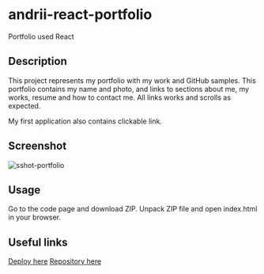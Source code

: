 # andrii-react-portfolio
Portfolio used React

## Description

This project represents my portfolio with my work and GitHub samples.
This portfolio contains my name and photo, and links to sections about me, my works, resume and how to contact me.
All links works and scrolls as expected.

My first application also contains clickable link.

## Screenshot

![sshot-portfolio](https://github.com/AndriiMedvediev987/andrii-react-portfolio/assets/144401796/2944abd7-b9b9-4ca9-98dd-f0115d282414)

## Usage

Go to the code page and download ZIP.
Unpack ZIP file and open index.html in your browser.

## Useful links
[Deploy here]()
[Repository here](https://github.com/AndriiMedvediev987/andrii-react-portfolio.git)
